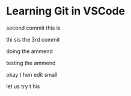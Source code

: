 # Learning Git in VSCode

second commit this is

thi sis the 3rd commit

doing the ammend

testing the ammend

okay t hen edit small

let us try t his
